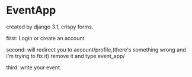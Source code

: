 # EventApp
created by django 3.1, crispy forms.

first: Login or create an account

second: will redirect you to account/profile,(there's something wrong and i'm trying to fix it)
remove it and type event_app/

third: write your event.
